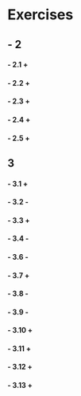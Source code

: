 # Exercises

## - 2
#### - 2.1 +
#### - 2.2 +
#### - 2.3 +
#### - 2.4 +
#### - 2.5 +

##  3
#### - 3.1 +
#### - 3.2 -
#### - 3.3 +
#### - 3.4 -
#### - 3.6 -
#### - 3.7 +
#### - 3.8 -
#### - 3.9 -
#### - 3.10 +
#### - 3.11 +
#### - 3.12 +
#### - 3.13 +
